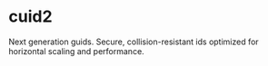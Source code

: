 # cuid2
Next generation guids. Secure, collision-resistant ids optimized for horizontal scaling and performance.
